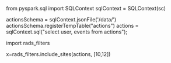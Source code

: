 
from pyspark.sql import SQLContext
sqlContext = SQLContext(sc)


actionsSchema = sqlContext.jsonFile('/data/')
actionsSchema.registerTempTable("actions")
actions = sqlContext.sql("select user, events from actions");


import rads_filters

x=rads_filters.include_sites(actions, [10,12])
